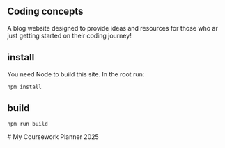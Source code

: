 ## Coding concepts

A blog website designed to provide ideas and resources for those who ar just getting started on their coding journey!

## install

You need Node to build this site. In the root run:
```
npm install
```

## build
```
npm run build
```
#   M y   C o u r s e w o r k   P l a n n e r   2 0 2 5  
 